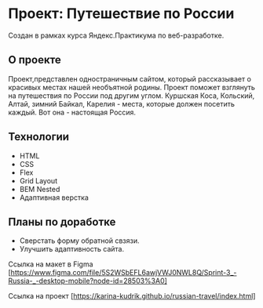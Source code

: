 # Проект: Путешествие по России
Создан в рамках курса Яндекс.Практикума по веб-разработке.
## О проекте
Проект,представлен одностраничным сайтом, который рассказывает о красивых местах нашей необъятной родины. 
Проект поможет взглянуть на путешествия по России под другим углом. Куршская Коса, Кольский, Алтай, зимний Байкал, Карелия - места, которые должен посетить каждый. Вот она - настоящая Россия. 
## Технологии
* HTML
* CSS
* Flex
* Grid Layout
* BEM Nested
* Адаптивная верстка

## Планы по доработке
* Сверстать форму обратной свзязи.
* Улучшить адаптивность сайта.

Ссылка на макет в Figma [https://www.figma.com/file/5S2WSbEFL6awjVWJ0NWL8Q/Sprint-3_-Russia-_-desktop-mobile?node-id=28503%3A0]

Ссылка на проект [https://karina-kudrik.github.io/russian-travel/index.html]
